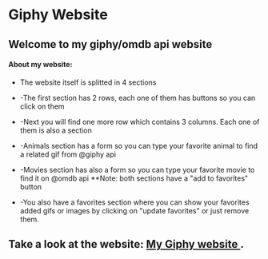# Giphy Website

## Welcome to my giphy/omdb api website




#### About my website:
* The website itself is splitted in 4 sections

* -The first section has 2 rows, each one of them has buttons so you can click on them
* -Next you will find one more row which contains 3 columns. Each one of them is also a section
* -Animals section has a form so you can type your favorite animal to find a related gif from @giphy api
* -Movies section has also a form so you can type your favorite movie to find it on @omdb api
    **Note: both sections have a "add to favorites" button
* -You also have a favorites section where you can show your favorites added gifs or images by clicking on "update favorites" 
    or just remove them.



## Take a look at the website: [My Giphy website ](https://lugof.github.io/Giphy/).


